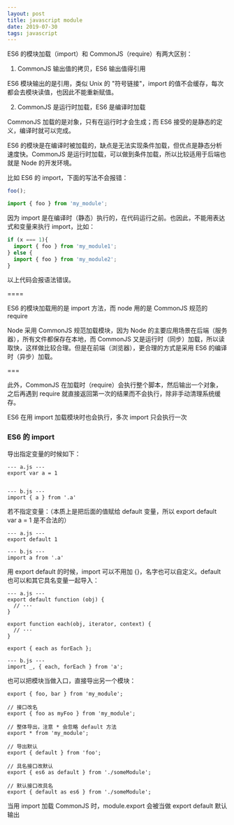 ```yaml
---
layout: post
title: javascript module
date: 2019-07-30
tags: javascript
---
```


ES6 的模块加载（import）和 CommonJS（require）有两大区别：

1. CommonJS 输出值的拷贝，ES6 输出值得引用

ES6 模块输出的是引用，类似 Unix 的 "符号链接"，import 的值不会缓存，每次都会去模块读值，也因此不能重新赋值。

2. CommonJS 是运行时加载，ES6 是编译时加载

CommonJS 加载的是对象，只有在运行时才会生成；而 ES6 接受的是静态的定义，编译时就可以完成。

ES6 的模块是在编译时被加载的，缺点是无法实现条件加载，但优点是静态分析速度快。CommonJS 是运行时加载，可以做到条件加载，所以比较适用于后端也就是 Node 的开发环境。

比如 ES6 的 import，下面的写法不会报错：

```javascript
foo();

import { foo } from 'my_module';
```

因为 import 是在编译时（静态）执行的，在代码运行之前。也因此，不能用表达式和变量来执行 import，比如：

```javascript
if (x === 1){
  import { foo } from 'my_module1';
} else {
  import { foo } from 'my_module2';
}
```

以上代码会报语法错误。

====

ES6 的模块加载用的是 import 方法，而 node 用的是 CommonJS 规范的 require

Node 采用 CommonJS 规范加载模块，因为 Node 的主要应用场景在后端（服务器），所有文件都保存在本地，而 CommonJS 又是运行时（同步）加载，所以读取快，这样做比较合理。但是在前端（浏览器），更合理的方式是采用 ES6 的编译时（异步）加载。

===

此外，CommonJS 在加载时（require）会执行整个脚本，然后输出一个对象，之后再遇到 require 就直接返回第一次的结果而不会执行，除非手动清理系统缓存。

ES6 在用 import 加载模块时也会执行，多次 import 只会执行一次

### ES6 的 import

导出指定变量的时候如下：

```
--- a.js ---
export var a = 1


--- b.js ---
import { a } from '.a'
```

若不指定变量：（本质上是把后面的值赋给 default 变量，所以 export default var a = 1 是不合法的）

```
--- a.js ---
export default 1

--- b.js ---
import a from '.a'
```

用 export default 的时候，import 可以不用加 {}，名字也可以自定义。default 也可以和其它具名变量一起导入：

```
--- a.js ---
export default function (obj) {
  // ···
}

export function each(obj, iterator, context) {
  // ···
}

export { each as forEach };

--- b.js ---
import _, { each, forEach } from 'a';

```

也可以把模块当做入口，直接导出另一个模块：

```
export { foo, bar } from 'my_module';

// 接口改名
export { foo as myFoo } from 'my_module';

// 整体导出，注意 * 会忽略 default 方法
export * from 'my_module';

// 导出默认
export { default } from 'foo';

// 具名接口改默认
export { es6 as default } from './someModule';

// 默认接口改具名
export { default as es6 } from './someModule';
```

当用 import 加载 CommonJS 时，module.export 会被当做 export default 默认输出









